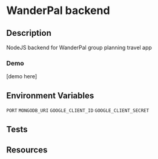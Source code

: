 # WanderPal backend

## Description
NodeJS backend for WanderPal group planning travel app

### Demo
[demo here]

## Environment Variables
`PORT`
`MONGODB_URI`
`GOOGLE_CLIENT_ID`
`GOOGLE_CLIENT_SECRET`

## Tests

## Resources
